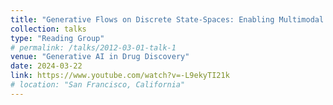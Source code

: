 ```yaml
---
title: "Generative Flows on Discrete State-Spaces: Enabling Multimodal Flows with Applications to Protein Co-Design""
collection: talks
type: "Reading Group"
# permalink: /talks/2012-03-01-talk-1
venue: "Generative AI in Drug Discovery"
date: 2024-03-22
link: https://www.youtube.com/watch?v=-L9ekyTI21k
# location: "San Francisco, California"
---
```


